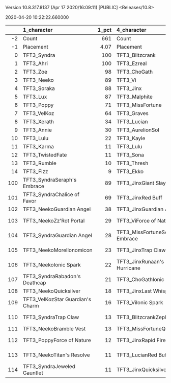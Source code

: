 Version 10.8.317.8137 (Apr 17 2020/16:09:11) [PUBLIC] <Releases/10.8>

2020-04-20 10:22:22.660000

|     | 1_character                      |   1_pct | 4_character                      |   4_pct | 2_character                    |   2_pct | 3_character                      |   3_pct |
|----:|:---------------------------------|--------:|:---------------------------------|--------:|:-------------------------------|--------:|:---------------------------------|--------:|
|  -2 | Count                            |  661    | Count                            |  487    | Count                          |  898    | Count                            | 1071    |
|  -1 | Placement                        |    4.07 | Placement                        |    4.19 | Placement                      |    4.53 | Placement                        |    4.76 |
|   0 | TFT3_Syndra                      |  100    | TFT3_Blitzcrank                  |  100    | TFT3_Jhin                      |   98    | TFT3_Shen                        |   69    |
|   1 | TFT3_Ahri                        |  100    | TFT3_Ezreal                      |   99    | TFT3_Karma                     |   98    | TFT3_Irelia                      |   66    |
|   2 | TFT3_Zoe                         |   98    | TFT3_ChoGath                     |   99    | TFT3_Ashe                      |   94    | TFT3_Kayle                       |   61    |
|   3 | TFT3_Neeko                       |   89    | TFT3_Vi                          |   99    | TFT3_Mordekaiser               |   91    | TFT3_Kassadin                    |   55    |
|   4 | TFT3_Soraka                      |   88    | TFT3_Jinx                        |   99    | TFT3_Lux                       |   86    | TFT3_Vi                          |   50    |
|   5 | TFT3_Lux                         |   87    | TFT3_Malphite                    |   98    | TFT3_Shaco                     |   85    | TFT3_Thresh                      |   49    |
|   6 | TFT3_Poppy                       |   71    | TFT3_MissFortune                 |   76    | TFT3_Lulu                      |   59    | TFT3_Blitzcrank                  |   49    |
|   7 | TFT3_VelKoz                      |   64    | TFT3_Graves                      |   69    | TFT3_JarvanIV                  |   57    | TFT3_Lucian                      |   45    |
|   8 | TFT3_Xerath                      |   34    | TFT3_Lucian                      |   51    | TFT3_Xerath                    |   55    | TFT3_Fiora                       |   44    |
|   9 | TFT3_Annie                       |   30    | TFT3_AurelionSol                 |   24    | TFT3_Kassadin                  |   35    | TFT3_Leona                       |   44    |
|  10 | TFT3_Lulu                        |   22    | TFT3_Kayle                       |   19    | TFT3_WuKong                    |   22    | TFT3_Ezreal                      |   42    |
|  11 | TFT3_Karma                       |   11    | TFT3_Lulu                        |   11    | TFT3_Jayce                     |   21    | TFT3_MissFortune                 |   41    |
|  12 | TFT3_TwistedFate                 |   11    | TFT3_Sona                        |   10    | TFT3_Thresh                    |   13    | TFT3_WuKong                      |   39    |
|  13 | TFT3_Rumble                      |   10    | TFT3_Thresh                      |    7    | TFT3_Poppy                     |    9    | TFT3_Ekko                        |   37    |
|  14 | TFT3_Fizz                        |    9    | TFT3_Ekko                        |    7    | TFT3_Soraka                    |    8    | TFT3_Xayah                       |   23    |
| 100 | TFT3_SyndraSeraph's Embrace      |   89    | TFT3_JinxGiant Slayer            |   69    | TFT3_ShacoGuardian Angel       |   59    | TFT3_IreliaInfinity Edge         |   41    |
| 101 | TFT3_SyndraChalice of Favor      |   69    | TFT3_JinxRed Buff                |   57    | TFT3_ShacoBloodthirster        |   45    | TFT3_KayleGuinsoo's Rageblade    |   28    |
| 102 | TFT3_NeekoGuardian Angel         |   38    | TFT3_JinxGuardian Angel          |   41    | TFT3_JhinRunaan's Hurricane    |   40    | TFT3_LucianRed Buff              |   26    |
| 103 | TFT3_NeekoZz'Rot Portal          |   29    | TFT3_ViForce of Nature           |   37    | TFT3_JhinGuardian Angel        |   30    | TFT3_KayleGuardian Angel         |   19    |
| 104 | TFT3_SyndraGuardian Angel        |   28    | TFT3_MissFortuneSeraph's Embrace |   19    | TFT3_JhinLast Whisper          |   25    | TFT3_IreliaLast Whisper          |   17    |
| 105 | TFT3_NeekoMorellonomicon         |   23    | TFT3_JinxTrap Claw               |   17    | TFT3_JhinInfinity Edge         |   22    | TFT3_KayleRapid Firecannon       |   16    |
| 106 | TFT3_NeekoIonic Spark            |   22    | TFT3_JinxRunaan's Hurricane      |   15    | TFT3_JhinTrap Claw             |   20    | TFT3_IreliaGuardian Angel        |   15    |
| 107 | TFT3_SyndraRabadon's Deathcap    |   21    | TFT3_ChoGathIonic Spark          |   14    | TFT3_XerathGuinsoo's Rageblade |   18    | TFT3_LeonaForce of Nature        |   15    |
| 108 | TFT3_NeekoQuicksilver            |   18    | TFT3_JinxLast Whisper            |   13    | TFT3_ShacoInfinity Edge        |   18    | TFT3_ViForce of Nature           |   14    |
| 109 | TFT3_VelKozStar Guardian's Charm |   16    | TFT3_ViIonic Spark               |   13    | TFT3_ShacoHextech Gunblade     |   16    | TFT3_MasterYiGuinsoo's Rageblade |   14    |
| 110 | TFT3_SyndraTrap Claw             |   13    | TFT3_BlitzcrankZephyr            |   13    | TFT3_AsheDark Star's Heart     |   11    | TFT3_FioraForce of Nature        |   14    |
| 111 | TFT3_NeekoBramble Vest           |   13    | TFT3_MissFortuneQuicksilver      |   13    | TFT3_MordekaiserMorellonomicon |    9    | TFT3_MasterYiQuicksilver         |   13    |
| 112 | TFT3_PoppyForce of Nature        |   12    | TFT3_JinxRapid Firecannon        |   12    | TFT3_MordekaiserZz'Rot Portal  |    9    | TFT3_IreliaInfiltrator's Talons  |   10    |
| 113 | TFT3_NeekoTitan's Resolve        |   11    | TFT3_LucianRed Buff              |   12    | TFT3_MordekaiserRedemption     |    8    | TFT3_MasterYiBramble Vest        |    8    |
| 114 | TFT3_SyndraJeweled Gauntlet      |   11    | TFT3_JinxQuicksilver             |   12    | TFT3_ShacoQuicksilver          |    8    | TFT3_IreliaSeraph's Embrace      |    8    |
